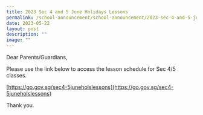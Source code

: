 ```yaml
---
title: 2023 Sec 4 and 5 June Holidays Lessons
permalink: /school-announcement/school-announcement/2023-sec-4-and-5-june-holidays-lessons/
date: 2023-05-22
layout: post
description: ""
image: ""
---
```

Dear Parents/Guardians,

Please use the link below to access the lesson schedule for Sec 4/5 classes.

[https://go.gov.sg/sec4-5juneholslessons](https://go.gov.sg/sec4-5juneholslessons)

Thank you.